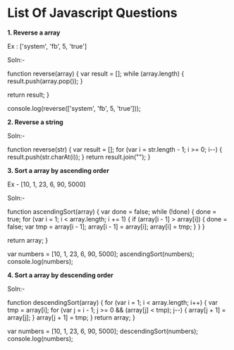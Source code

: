 # List Of Javascript Questions 

**1. Reverse a array**

Ex : ['system', 'fb', 5, 'true']

Soln:-

function reverse(array) {
  var result = [];
  while (array.length) {
    result.push(array.pop());
  }

  return result;
}

console.log(reverse(['system', 'fb', 5, 'true']));





**2. Reverse a string**

Soln:-

function reverse(str) {
  var result = [];
  for (var i = str.length - 1; i >= 0; i--) {
    result.push(str.charAt(i));
  }
  return result.join("");
}




**3. Sort a array by ascending order**

Ex - [10, 1, 23, 6, 90, 5000]

Soln:-

function ascendingSort(array) {
  var done = false;
  while (!done) {
    done = true;
    for (var i = 1; i < array.length; i += 1) {
      if (array[i - 1] > array[i]) {
        done = false;
        var tmp = array[i - 1];
        array[i - 1] = array[i];
        array[i] = tmp;
      }
    }
  }

  return array;
}

var numbers = [10, 1, 23, 6, 90, 5000];
ascendingSort(numbers);
console.log(numbers);




**4. Sort a array by descending order**

Soln:-

function descendingSort(array) {
    for (var i = 1; i < array.length; i++) {
        var tmp = array[i];
        for (var j = i - 1; j >= 0 && (array[j] < tmp); j--) {
            array[j + 1] = array[j];
        }
        array[j + 1] = tmp;
    }
    return array;
}

var numbers = [10, 1, 23, 6, 90, 5000];
descendingSort(numbers);
console.log(numbers);
